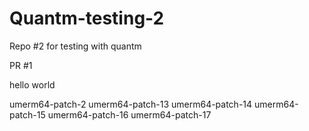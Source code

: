 # Quantm-testing-2
Repo #2 for testing with quantm

PR #1

hello
world

umerm64-patch-2
umerm64-patch-13
umerm64-patch-14
umerm64-patch-15
umerm64-patch-16
umerm64-patch-17
